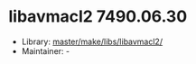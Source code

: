 # libavmacl2 7490.06.30
  - Library: [master/make/libs/libavmacl2/](https://github.com/Freetz-NG/freetz-ng/tree/master/make/libs/libavmacl2/)
  - Maintainer: -

